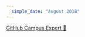 ```yaml
---
  simple_date: "August 2018"
---
```


[GitHub Campus Expert :triangular_flag_on_post:](https://github.com/Obsinqsob01)
